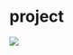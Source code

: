 # p r o j e c t 
 
<img src="https://github.com/LEO1234567890LEO/project/blob/main/Screenshot%202025-02-09%20153430.png">
